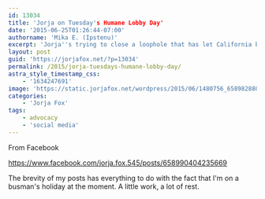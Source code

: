 ```yaml
---
id: 13034
title: 'Jorja on Tuesday's Humane Lobby Day'
date: '2015-06-25T01:26:44-07:00'
authorname: 'Mika E. (Ipstenu)'
excerpt: 'Jorja''s trying to close a loophole that has let California be the second largest market for ivory in the entire USA.'
layout: post
guid: 'https://jorjafox.net/?p=13034'
permalink: /2015/jorja-tuesdays-humane-lobby-day/
astra_style_timestamp_css:
    - '1634247691'
image: 'https://static.jorjafox.net/wordpress/2015/06/1480756_658982880903088_640595824760985163_n.jpg'
categories:
    - 'Jorja Fox'
tags:
    - advocacy
    - 'social media'
---
```


From Facebook

https://www.facebook.com/jorja.fox.545/posts/658990404235669

The brevity of my posts has everything to do with the fact that I'm on a busman's holiday at the moment. A little work, a lot of rest.
